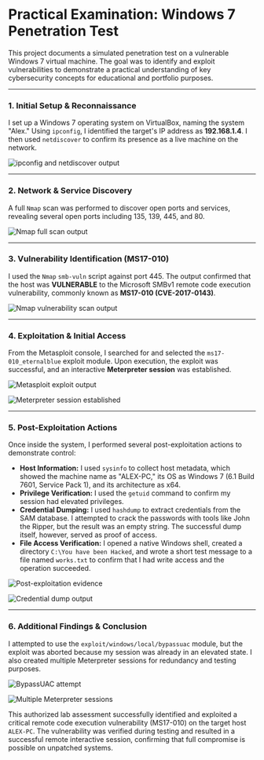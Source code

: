# Practical Examination: Windows 7 Penetration Test

This project documents a simulated penetration test on a vulnerable Windows 7 virtual machine. The goal was to identify and exploit vulnerabilities to demonstrate a practical understanding of key cybersecurity concepts for educational and portfolio purposes.

---

### **1. Initial Setup & Reconnaissance**

I set up a Windows 7 operating system on VirtualBox, naming the system "Alex." Using `ipconfig`, I identified the target's IP address as **192.168.1.4**. I then used `netdiscover` to confirm its presence as a live machine on the network.

![ipconfig and netdiscover output](Scanning1.png)

---

### **2. Network & Service Discovery**

A full `Nmap` scan was performed to discover open ports and services, revealing several open ports including 135, 139, 445, and 80.

![Nmap full scan output](Nmap2.png)

---

### **3. Vulnerability Identification (MS17-010)**

I used the `Nmap` `smb-vuln` script against port 445. The output confirmed that the host was **VULNERABLE** to the Microsoft SMBv1 remote code execution vulnerability, commonly known as **MS17-010 (CVE-2017-0143)**.

![Nmap vulnerability scan output](vulnaribilityscan3.png)

---

### **4. Exploitation & Initial Access**

From the Metasploit console, I searched for and selected the `ms17-010_eternalblue` exploit module. Upon execution, the exploit was successful, and an interactive **Meterpreter session** was established.

![Metasploit exploit output](Metasploit4.png)

![Meterpreter session established](Meterpreter5.png)

---

### **5. Post-Exploitation Actions**

Once inside the system, I performed several post-exploitation actions to demonstrate control:

* **Host Information:** I used `sysinfo` to collect host metadata, which showed the machine name as "ALEX-PC," its OS as Windows 7 (6.1 Build 7601, Service Pack 1), and its architecture as x64.
* **Privilege Verification:** I used the `getuid` command to confirm my session had elevated privileges.
* **Credential Dumping:** I used `hashdump` to extract credentials from the SAM database. I attempted to crack the passwords with tools like John the Ripper, but the result was an empty string. The successful dump itself, however, served as proof of access.
* **File Access Verification:** I opened a native Windows shell, created a directory `C:\You have been Hacked`, and wrote a short test message to a file named `works.txt` to confirm that I had write access and the operation succeeded.

![Post-exploitation evidence](privilegeescalation8.png)

![Credential dump output](Credentialdump7.png)

---

### **6. Additional Findings & Conclusion**

I attempted to use the `exploit/windows/local/bypassuac` module, but the exploit was aborted because my session was already in an elevated state. I also created multiple Meterpreter sessions for redundancy and testing purposes.

![BypassUAC attempt](otherexploits6.png)

![Multiple Meterpreter sessions](privilegeescalation%209.png)

This authorized lab assessment successfully identified and exploited a critical remote code execution vulnerability (MS17-010) on the target host `ALEX-PC`. The vulnerability was verified during testing and resulted in a successful remote interactive session, confirming that full compromise is possible on unpatched systems.
